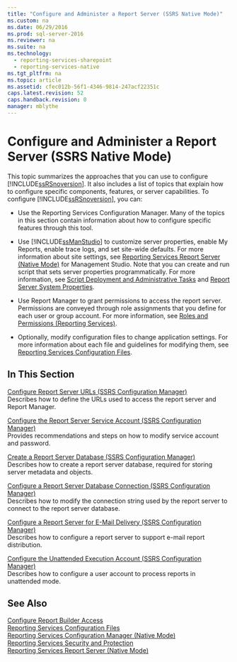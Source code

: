 ```yaml
---
title: "Configure and Administer a Report Server (SSRS Native Mode)"
ms.custom: na
ms.date: 06/29/2016
ms.prod: sql-server-2016
ms.reviewer: na
ms.suite: na
ms.technology: 
  - reporting-services-sharepoint
  - reporting-services-native
ms.tgt_pltfrm: na
ms.topic: article
ms.assetid: cfec012b-56f1-4346-9814-247acf22351c
caps.latest.revision: 52
caps.handback.revision: 0
manager: mblythe
---
```

# Configure and Administer a Report Server (SSRS Native Mode)
This topic summarizes the approaches that you can use to configure [!INCLUDE[ssRSnoversion](../../Topics/TopicNameContainA/tokens/ssRSnoversion_md.md)]. It also includes a list of topics that explain how to configure specific components, features, or server capabilities. To configure [!INCLUDE[ssRSnoversion](../../Topics/TopicNameContainA/tokens/ssRSnoversion_md.md)], you can:  
  
-   Use the Reporting Services Configuration Manager. Many of the topics in this section contain information about how to configure specific features through this tool.  
  
-   Use [!INCLUDE[ssManStudio](../../Topics/TopicNameContainA/tokens/ssManStudio_md.md)] to customize server properties, enable My Reports, enable trace logs, and set site-wide defaults. For more information about site settings, see [Reporting Services Report Server (Native Mode)](../../Topics/TopicNameNotContainA/Reporting-Services-Report-Server--Native-Mode-.md) for Management Studio. Note that you can create and run script that sets server properties programmatically. For more information, see [Script Deployment and Administrative Tasks](../../Topics/TopicNameNotContainA/Script-Deployment-and-Administrative-Tasks.md) and [Report Server System Properties](assetId:///cd874117-00e5-4ae6-8629-eb9ba9f40478).  
  
-   Use Report Manager to grant permissions to access the report server. Permissions are conveyed through role assignments that you define for each user or group account. For more information, see [Roles and Permissions (Reporting Services)](../../Topics/TopicNameNotContainA/Roles-and-Permissions--Reporting-Services-.md).  
  
-   Optionally, modify configuration files to change application settings. For more information about each file and guidelines for modifying them, see [Reporting Services Configuration Files](../../Topics/TopicNameNotContainA/Reporting-Services-Configuration-Files.md).  
  
## In This Section  
 [Configure Report Server URLs  (SSRS Configuration Manager)](../../Topics/TopicNameNotContainA/Configure-Report-Server-URLs---SSRS-Configuration-Manager-.md)  
 Describes how to define the URLs used to access the report server and Report Manager.  
  
 [Configure the Report Server Service Account (SSRS Configuration Manager)](../../Topics/TopicNameNotContainA/Configure-the-Report-Server-Service-Account--SSRS-Configuration-Manager-.md)  
 Provides recommendations and steps on how to modify service account and password.  
  
 [Create a Report Server Database  (SSRS Configuration Manager)](../../Topics/TopicNameContainA/Create-a-Report-Server-Database---SSRS-Configuration-Manager-.md)  
 Describes how to create a report server database, required for storing server metadata and objects.  
  
 [Configure a Report Server Database Connection  (SSRS Configuration Manager)](../../Topics/TopicNameContainA/Configure-a-Report-Server-Database-Connection---SSRS-Configuration-Manager-.md)  
 Describes how to modify the connection string used by the report server to connect to the report server database.  
  
 [Configure a Report Server for E-Mail Delivery (SSRS Configuration Manager)](assetId:///b838f970-d11a-4239-b164-8d11f4581d83)  
 Describes how to configure a report server to support e-mail report distribution.  
  
 [Configure the Unattended Execution Account (SSRS Configuration Manager)](../../Topics/TopicNameNotContainA/Configure-the-Unattended-Execution-Account--SSRS-Configuration-Manager-.md)  
 Describes how to configure a user account to process reports in unattended mode.  
  
## See Also  
 [Configure Report Builder Access](../../Topics/TopicNameNotContainA/Configure-Report-Builder-Access.md)   
 [Reporting Services Configuration Files](../../Topics/TopicNameNotContainA/Reporting-Services-Configuration-Files.md)   
 [Reporting Services Configuration Manager (Native Mode)](../../Topics/TopicNameNotContainA/Reporting-Services-Configuration-Manager--Native-Mode-.md)   
 [Reporting Services Security and Protection](../../Topics/TopicNameNotContainA/Reporting-Services-Security-and-Protection.md)   
 [Reporting Services Report Server (Native Mode)](../../Topics/TopicNameNotContainA/Reporting-Services-Report-Server--Native-Mode-.md)